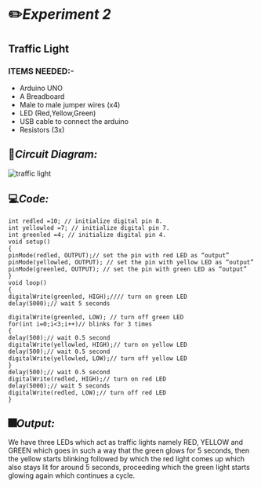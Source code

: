 # ✏️***Experiment 2***
## Traffic Light
### __ITEMS NEEDED:-__
* Arduino UNO
* A Breadboard
* Male to male jumper wires (x4)
* LED (Red,Yellow,Green)
* USB cable to connect the arduino
* Resistors (3x)

## 🔌***Circuit Diagram:***

![traffic light](https://user-images.githubusercontent.com/81525399/149192556-5f793df0-5425-45c8-9387-06b0a1a92aac.jpg)


## 💻***Code:***

 ```
int redled =10; // initialize digital pin 8.
int yellowled =7; // initialize digital pin 7.
int greenled =4; // initialize digital pin 4.
void setup()
{
pinMode(redled, OUTPUT);// set the pin with red LED as “output”
pinMode(yellowled, OUTPUT); // set the pin with yellow LED as “output”
pinMode(greenled, OUTPUT); // set the pin with green LED as “output”
}
void loop()
{
digitalWrite(greenled, HIGH);//// turn on green LED
delay(5000);// wait 5 seconds

digitalWrite(greenled, LOW); // turn off green LED
for(int i=0;i<3;i++)// blinks for 3 times
{
delay(500);// wait 0.5 second
digitalWrite(yellowled, HIGH);// turn on yellow LED
delay(500);// wait 0.5 second
digitalWrite(yellowled, LOW);// turn off yellow LED
} 
delay(500);// wait 0.5 second
digitalWrite(redled, HIGH);// turn on red LED
delay(5000);// wait 5 seconds
digitalWrite(redled, LOW);// turn off red LED
}

```
## 🎆**_Output:_**
We have three LEDs which act as traffic lights namely RED, YELLOW and GREEN which goes in such a way that the green glows for 5 seconds, then the yellow starts blinking followed by which the red light comes up which also stays lit for around 5 seconds, proceeding which the green light starts glowing again which continues a cycle.

<iframe width="560" height="315" src="    " title="YouTube video player" frameborder="0" allow="accelerometer; autoplay; clipboard-write; encrypted-media; gyroscope; picture-in-picture" allowfullscreen></iframe>
